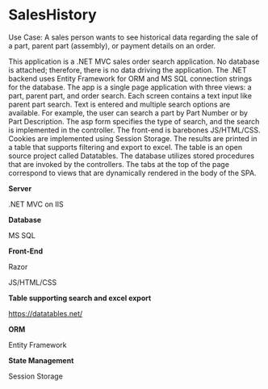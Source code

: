 # SalesHistory
Use Case: A sales person wants to see historical data regarding the sale of a part, parent part (assembly), or payment details on an order. 

This application is a .NET MVC sales order search application. No database is attached; therefore, there is no data driving the application. The .NET backend uses Entity Framework for ORM and MS SQL connection strings for the database. The app is a single page application with three views: a part, parent part, and order search. Each screen contains a text input like parent part search. Text is entered and multiple search options are available. For example, the user can search a part by Part Number or by Part Description. The asp form specifies the type of search, and the search is implemented in the controller. The front-end is barebones JS/HTML/CSS. Cookies are implemented using Session Storage. The results are printed in a table that supports filtering and export to excel. The table is an open source project called Datatables. The database utilizes stored procedures that are invoked by the controllers. The tabs at the top of the page correspond to views that are dynamically rendered in the body of the SPA. 

**Server**

.NET MVC on IIS

**Database**

MS SQL

**Front-End**

Razor

JS/HTML/CSS

**Table supporting search and excel export**

https://datatables.net/

**ORM**

Entity Framework

**State Management**

Session Storage










